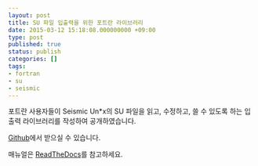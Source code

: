 ```yaml
---
layout: post
title: SU 파일 입출력을 위한 포트란 라이브러리
date: 2015-03-12 15:18:08.000000000 +09:00
type: post
published: true
status: publish
categories: []
tags:
- fortran
- su
- seismic
---
```

<p>포트란 사용자들이 Seismic Un*x의 SU 파일을 읽고, 수정하고, 쓸 수 있도록 하는 입출력 라이브러리를 작성하여 공개하였습니다.</p>
<p><a href="https://github.com/pkgpl/SUIO">Github</a>에서 받으실 수 있습니다.</p>
<p>매뉴얼은 <a href="http://suio.readthedocs.io">ReadTheDocs</a>를 참고하세요.</p>

<!--
<p><b>참고문헌</b></p>
<p>하완수, 2015, SU 파일 입출력을 위한 포트란 라이브러리 개발, 한국자원공학회지, 52(1), 81-90.</p>
-->
